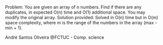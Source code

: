 Problem: You are given an array of n numbers. Find if there are any duplicates, in expected O(n) time and O(1) additional space. You may modify the original array. 
Solution provided: Solved in O(n) time but in O(m) space complexity, where m is the range of the numbers in the array (max - min + 1).



André Santos Oliveira
@FCTUC - Comp. science

